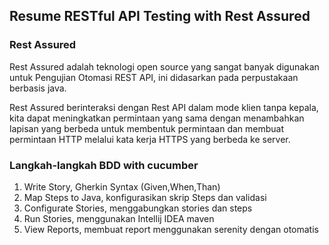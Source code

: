 ## Resume RESTful API Testing with Rest Assured

### Rest Assured
Rest Assured adalah teknologi open source yang sangat banyak digunakan untuk Pengujian Otomasi REST API, ini didasarkan pada perpustakaan berbasis java.

Rest Assured berinteraksi dengan Rest API dalam mode klien tanpa kepala, kita dapat meningkatkan permintaan yang sama dengan menambahkan lapisan yang berbeda untuk membentuk permintaan dan membuat permintaan HTTP melalui kata kerja HTTPS yang berbeda ke server.


### Langkah-langkah BDD with cucumber 
1. Write Story, Gherkin Syntax (Given,When,Than)
2. Map Steps to Java, konfigurasikan skrip Steps dan validasi
3. Configurate Stories, menggabungkan stories dan steps
4. Run Stories, menggunakan Intellij IDEA maven
5. View Reports, membuat report menggunakan serenity dengan otomatis

